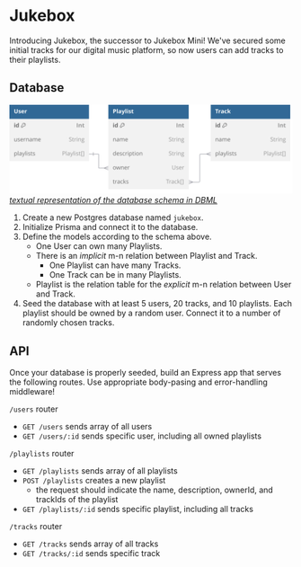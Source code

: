 # Jukebox

Introducing Jukebox, the successor to Jukebox Mini! We've secured some initial tracks for our digital music platform, so now users can add tracks to their playlists.

## Database

![Visual representation of the database schema linked below](/docs/schema.svg)\
_[textual representation of the database schema in DBML](/docs/schema.dbml)_

1. Create a new Postgres database named `jukebox`.
2. Initialize Prisma and connect it to the database.
3. Define the models according to the schema above.
   - One User can own many Playlists.
   - There is an _implicit_ m-n relation between Playlist and Track.
     - One Playlist can have many Tracks.
     - One Track can be in many Playlists.
   - Playlist is the relation table for the _explicit_ m-n relation between User and Track.
4. Seed the database with at least 5 users, 20 tracks, and 10 playlists. Each playlist should be owned by a random user. Connect it to a number of randomly chosen tracks.

## API

Once your database is properly seeded, build an Express app that serves the following routes. Use appropriate body-pasing and error-handling middleware!

`/users` router

- `GET /users` sends array of all users
- `GET /users/:id` sends specific user, including all owned playlists

`/playlists` router

- `GET /playlists` sends array of all playlists
- `POST /playlists` creates a new playlist
  - the request should indicate the name, description, ownerId, and trackIds of the playlist
- `GET /playlists/:id` sends specific playlist, including all tracks

`/tracks` router

- `GET /tracks` sends array of all tracks
- `GET /tracks/:id` sends specific track
